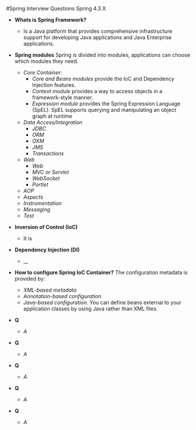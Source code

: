 #Spring Interview Questions
Spring 4.3.X

* **Whats is Spring Framework?**
  * Is a Java platform that provides comprehensive infrastructure support for developing 
  Java applications and Java Enterprise applications.

* **Spring modules** Spring is divided into modules, applications can choose which modules they need.
  * _Core Container_:
    * _Core and Beans modules_ provide the IoC and Dependency Injection features.
    * _Context module_ provides a way to access objects in a framework-style manner.
    * _Expression module_ provides the Spring Expression Language (SpEL).
    SpEL supports querying and manipulating an object graph at runtime
  * _Data Access/Integration_
    * _JDBC_
    * _ORM_
    * _OXM_
    * _JMS_
    * _Transactions_
  * _Web_
    * _Web_
    * _MVC or Servlet_
    * _WebSocket_
    * _Portlet_
  * _AOP_
  * _Aspects_
  * _Instrumentation_
  * _Messaging_
  * _Test_

* **Inversion of Control (IoC)**
  * It is 

* **Dependency Injection (DI)**
  * __

* **How to configure Spring IoC Container?** The configuration metadata is provided by:
  * _XML-based metadata_
  * _Annotation-based configuration_
  * _Java-based configuration_. You can define beans external to your application classes by using Java
  rather than XML files.

* **Q**
  * _A_  
  
* **Q**
  * _A_  
  
* **Q**
  * _A_  

* **Q**
  * _A_  

* **Q**
  * _A_  
 